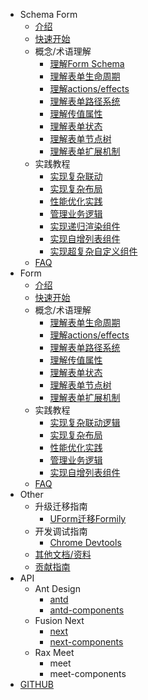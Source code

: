 - Schema Form
  - [介绍](./schema-develop/introduction.md)
  - [快速开始](./schema-develop/quick-start.md)
  - 概念/术语理解
    - [理解Form Schema](./schema-develop/form-schema.md)
    - [理解表单生命周期](./schema-develop/lifecycle.md)
    - [理解actions/effects](./schema-develop/actions-effects.md)
    - [理解表单路径系统](./schema-develop/form-path.md)
    - [理解传值属性](./schema-develop/form-value.md)
    - [理解表单状态](./schema-develop/form-state.md)
    - [理解表单节点树](./schema-develop/form-graph.md)
    - [理解表单扩展机制](./schema-develop/form-extension.md)
  - 实践教程
    - [实现复杂联动](./schema-develop/complex-linkage.md)
    - [实现复杂布局](./schema-develop/form-layout.md)
    - [性能优化实践](./schema-develop/performance.md)
    - [管理业务逻辑](./schema-develop/manage-business.md)
    - [实现递归渲染组件](./schema-develop/recursive-render.md)
    - [实现自增列表组件](./schema-develop/self-inc-component.md)
    - [实现超复杂自定义组件](./schema-develop/create-complex-field-component.md)
  - [FAQ](./schema-develop/faq.md)
- Form
  - [介绍](./jsx-develop/introduction.md)
  - [快速开始](./jsx-develop/quick-start.md)
  - 概念/术语理解
    - [理解表单生命周期](./jsx-develop/lifecycle.md)
    - [理解actions/effects](./jsx-develop/actions-effects.md)
    - [理解表单路径系统](./jsx-develop/form-path.md)
    - [理解传值属性](./jsx-develop/form-value.md)
    - [理解表单状态](./jsx-develop/form-state.md)
    - [理解表单节点树](./jsx-develop/form-graph.md)
    - [理解表单扩展机制](./jsx-develop/form-extension.md)
  - 实践教程
    - [实现复杂联动逻辑](./jsx-develop/complex-linkage.md)
    - [实现复杂布局](./jsx-develop/form-layout.md)
    - [性能优化实践](./jsx-develop/performance.md)
    - [管理业务逻辑](./jsx-develop/manage-business.md)
    - [实现自增列表组件](./jsx-develop/self-inc-component.md)
  - [FAQ](./jsx-develop/faq.md)
- Other
  - 升级迁移指南
    - [UForm迁移Formily](./uform-upgrade.md)
  - 开发调试指南
    - [Chrome Devtools](./devtools.md)
  - [其他文档/资料](./other-links.md)
  - [贡献指南](./contributor.md)
- API
  - Ant Design
    - [antd](../../packages/antd/README.zh-cn.md)
    - [antd-components](../../packages/antd-components/README.zh-cn.md)
  - Fusion Next
    - [next](../../packages/next/README.zh-cn.md)
    - [next-components](../../packages/next-components/README.zh-cn.md)
  - Rax Meet
    - meet
    - meet-components
- [GITHUB](https://github.com/alibaba/formily)
